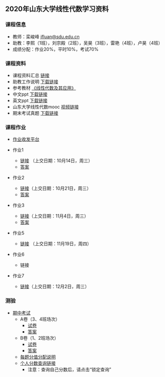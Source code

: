 ## 2020年山东大学线性代数学习资料

### 课程信息

- 教师：栾峻峰 jfluan@sdu.edu.cn
- 助教：李熙（1班），刘宗殿（2班），吴昊（3班），雷艳（4班），卢昊（4班）
- 成绩分配：作业20%，平时10%，考试70%

### 课程资料

- 课程资料汇总 [链接](https://github.com/Milin0802/Milin0802.github.io)
- 助教工作说明 [下载链接](https://github.com/Milin0802/Milin0802.github.io/blob/master/%E8%B5%84%E6%96%99/%E8%AF%BE%E7%A8%8B%E8%AF%B4%E6%98%8E/2020%E7%A7%8B%E5%AD%A3%E7%BA%BF%E4%BB%A3%E5%8A%A9%E6%95%99%E5%B7%A5%E4%BD%9C%E3%80%90%E6%AD%A3%E5%BC%8F%E7%89%88%E3%80%91.pptx)
- 参考教材 [《线性代数及其应用》](https://github.com/Milin0802/Milin0802.github.io/blob/master/%E8%B5%84%E6%96%99/3rd%E4%B8%AD%E6%96%87%20LA%20and%20its%20application.pdf)
- 中文ppt [下载链接](https://github.com/Milin0802/Milin0802.github.io/tree/master/%E8%B5%84%E6%96%99/%E7%BA%BF%E6%80%A7%E4%BB%A3%E6%95%B0PPT-%E4%B8%AD%E6%96%87-%E6%A0%BE)
- 英文ppt [下载链接](https://github.com/Milin0802/Milin0802.github.io/tree/master/%E8%B5%84%E6%96%99/%E7%BA%BF%E6%80%A7%E4%BB%A3%E6%95%B0PPT-%E8%8B%B1%E6%96%87-%E6%A0%BE)
- 山东大学线性代数mooc [视频链接](https://www.icourse163.org/course/SDU-55001)
- 期末考试真题 [下载链接](https://github.com/Milin0802/Milin0802.github.io/tree/master/%E8%B5%84%E6%96%99/%E7%BA%BF%E4%BB%A3%E5%BE%80%E5%B9%B4%E6%9C%9F%E6%9C%AB%E8%AF%95%E9%A2%98)

### 课程作业

- [作业收发平台](http://10.102.32.80:8000)
- 作业1
  - [链接](https://github.com/Milin0802/Milin0802.github.io/blob/master/%E8%B5%84%E6%96%99/%E4%BD%9C%E4%B8%9A/%E4%BD%9C%E4%B8%9A1/%E4%BD%9C%E4%B8%9A1.pdf) （上交日期：10月14日，周三）
  - [答案](https://github.com/Milin0802/Milin0802.github.io/blob/master/%E8%B5%84%E6%96%99/%E4%BD%9C%E4%B8%9A/%E4%BD%9C%E4%B8%9A1/%E7%AC%AC%E4%B8%80%E6%AC%A1%E4%BD%9C%E4%B8%9A%E7%AD%94%E6%A1%88.pdf)
- 作业2
  - [链接](https://github.com/Milin0802/Milin0802.github.io/blob/master/%E8%B5%84%E6%96%99/%E4%BD%9C%E4%B8%9A/%E4%BD%9C%E4%B8%9A2/%E7%BA%BF%E4%BB%A3%E7%AC%AC2%E6%AC%A1%E4%BD%9C%E4%B8%9A.pdf)（上交日期：10月21日，周三）
  - [答案](https://github.com/Milin0802/Milin0802.github.io/blob/master/%E8%B5%84%E6%96%99/%E4%BD%9C%E4%B8%9A/%E4%BD%9C%E4%B8%9A2/%E4%BD%9C%E4%B8%9A2%E7%AD%94%E6%A1%88.pdf)
- 作业3
  
  - [链接](https://github.com/Milin0802/Milin0802.github.io/blob/master/%E8%B5%84%E6%96%99/%E4%BD%9C%E4%B8%9A/%E4%BD%9C%E4%B8%9A3/%E7%AC%AC%E4%B8%89%E6%AC%A1%E4%BD%9C%E4%B8%9A.pdf)（上交日期：11月4日，周三）
  - [答案](https://github.com/Milin0802/Milin0802.github.io/blob/master/%E8%B5%84%E6%96%99/%E4%BD%9C%E4%B8%9A/%E4%BD%9C%E4%B8%9A3/%E7%AC%AC%E4%B8%89%E6%AC%A1%E4%BD%9C%E4%B8%9A%E7%AD%94%E6%A1%88.pdf)
- 作业5
  - [链接](https://github.com/Milin0802/Milin0802.github.io/blob/master/%E8%B5%84%E6%96%99/%E4%BD%9C%E4%B8%9A/%E4%BD%9C%E4%B8%9A5/%E7%AC%AC%E4%BA%94%E6%AC%A1%E4%BD%9C%E4%B8%9A%20%E5%90%91%E9%87%8F%E7%A9%BA%E9%97%B4.pdf) （上交日期：11月19日，周四）
- 作业6
  - 链接
- 作业7
  - [链接](https://github.com/Milin0802/Milin0802.github.io/blob/master/%E8%B5%84%E6%96%99/%E4%BD%9C%E4%B8%9A/%E4%BD%9C%E4%B8%9A7/%E7%BA%BF%E6%80%A7%E4%BB%A3%E6%95%B0%E4%BD%9C%E4%B8%9A7.pdf)（上交日期：12月2日，周三）

### 测验

- [期中考试](https://github.com/Milin0802/Milin0802.github.io/tree/master/%E8%B5%84%E6%96%99/%E4%BD%9C%E4%B8%9A/%E6%9C%9F%E4%B8%AD%E8%80%83%E8%AF%95)
  - A卷（3、4班场次）
    - [试卷](https://github.com/Milin0802/Milin0802.github.io/blob/master/%E8%B5%84%E6%96%99/%E4%BD%9C%E4%B8%9A/%E6%9C%9F%E4%B8%AD%E8%80%83%E8%AF%95/2020%E5%B9%B4%E7%BA%BF%E6%80%A7%E4%BB%A3%E6%95%B0%E6%9C%9F%E4%B8%AD%E8%80%83%E8%AF%95-A.pdf)
    - [答案](https://github.com/Milin0802/Milin0802.github.io/blob/master/%E8%B5%84%E6%96%99/%E4%BD%9C%E4%B8%9A/%E6%9C%9F%E4%B8%AD%E8%80%83%E8%AF%95/A%E5%8D%B7%E7%AD%94%E6%A1%88.pdf)
  - B卷（1、2班场次）
    - [试卷](https://github.com/Milin0802/Milin0802.github.io/blob/master/%E8%B5%84%E6%96%99/%E4%BD%9C%E4%B8%9A/%E6%9C%9F%E4%B8%AD%E8%80%83%E8%AF%95/2020%E5%B9%B4%E7%BA%BF%E6%80%A7%E4%BB%A3%E6%95%B0%E6%9C%9F%E4%B8%AD%E8%80%83%E8%AF%95-B.pdf)
    - [答案](https://github.com/Milin0802/Milin0802.github.io/blob/master/%E8%B5%84%E6%96%99/%E4%BD%9C%E4%B8%9A/%E6%9C%9F%E4%B8%AD%E8%80%83%E8%AF%95/B%E5%8D%B7%E7%AD%94%E6%A1%88.pdf)
  - [每题分值分配说明](https://github.com/Milin0802/Milin0802.github.io/blob/master/%E8%B5%84%E6%96%99/%E4%BD%9C%E4%B8%9A/%E6%9C%9F%E4%B8%AD%E8%80%83%E8%AF%95/%E6%AF%8F%E9%A2%98%E5%88%86%E5%80%BC%E5%88%86%E9%85%8D.pdf)
  - [个人分数查询链接](https://273314.yichafen.com/)
    - 注意：查询自己分数后，请点击“锁定查询”